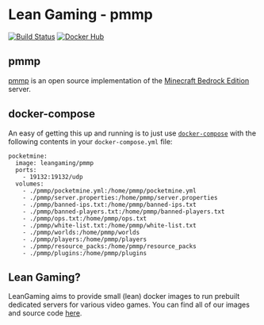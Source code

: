 # Lean Gaming - pmmp

[![Build Status](https://travis-ci.org/leangaming/pmmp.svg?branch=master)](https://travis-ci.org/leangaming/pmmp)
[![Docker Hub](https://img.shields.io/docker/pulls/leangaming/pmmp.svg)](https://hub.docker.com/r/leangaming/pmmp)

## pmmp

[pmmp](https://github.com/pmmp/PocketMine-MP) is an open source implementation of the [Minecraft Bedrock Edition](https://minecraft.gamepedia.com/Bedrock_Edition) server.

## docker-compose

An easy of getting this up and running is to just use [`docker-compose`](https://docs.docker.com/compose/overview/) with the following contents in your `docker-compose.yml` file:

```
pocketmine:
  image: leangaming/pmmp
  ports:
    - 19132:19132/udp
  volumes:
    - ./pmmp/pocketmine.yml:/home/pmmp/pocketmine.yml
    - ./pmmp/server.properties:/home/pmmp/server.properties
    - ./pmmp/banned-ips.txt:/home/pmmp/banned-ips.txt
    - ./pmmp/banned-players.txt:/home/pmmp/banned-players.txt
    - ./pmmp/ops.txt:/home/pmmp/ops.txt
    - ./pmmp/white-list.txt:/home/pmmp/white-list.txt
    - ./pmmp/worlds:/home/pmmp/worlds
    - ./pmmp/players:/home/pmmp/players
    - ./pmmp/resource_packs:/home/pmmp/resource_packs
    - ./pmmp/plugins:/home/pmmp/plugins
```

## Lean Gaming?

LeanGaming aims to provide small (lean) docker images to run prebuilt dedicated servers for various video games. You can find all of our images and source code [here](https://github.com/leangaming).
